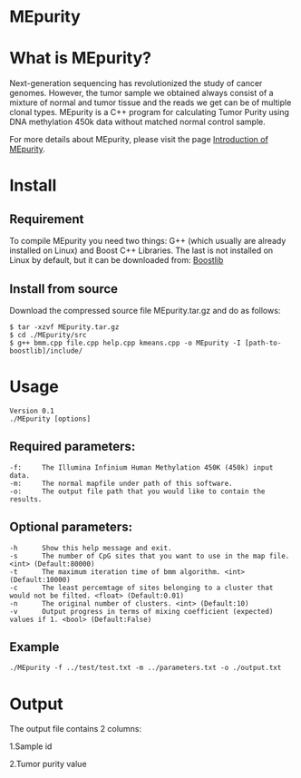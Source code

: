 
# MEpurity
# What is MEpurity?
Next-generation sequencing has revolutionized the study of cancer genomes. However, the tumor sample we obtained always consist of a mixture of normal and tumor tissue and the reads we get can be of multiple clonal types. MEpurity is a C++ program for calculating Tumor Purity using DNA methylation 450k data without matched normal control sample. 

For more details about MEpurity, please visit the page [Introduction of MEpurity](https://github.com/lbw1995/MEpurity).

# Install
## Requirement
To compile MEpurity you need two things: G++ (which usually are already installed on Linux) and Boost C++ Libraries. The last is not installed on Linux by default, but it can be downloaded from:
[Boostlib](https://www.boost.org/users/history/version_1_69_0.html)
## Install from source
Download the compressed source file MEpurity.tar.gz and do as follows:

    $ tar -xzvf MEpurity.tar.gz
    $ cd ./MEpurity/src
    $ g++ bmm.cpp file.cpp help.cpp kmeans.cpp -o MEpurity -I [path-to-boostlib]/include/
# Usage
    Version 0.1
    ./MEpurity [options]
## Required parameters:
    -f:     The Illumina Infinium Human Methylation 450K (450k) input data.
    -m:     The normal mapfile under path of this software.
    -o:     The output file path that you would like to contain the results.
## Optional parameters:
    -h      Show this help message and exit.
    -s      The number of CpG sites that you want to use in the map file. <int> (Default:80000)
    -t      The maximum iteration time of bmm algorithm. <int> (Default:10000)
    -c      The least percemtage of sites belonging to a cluster that would not be filted. <float> (Default:0.01)
    -n      The original number of clusters. <int> (Default:10)
    -v      Output progress in terms of mixing coefficient (expected) values if 1. <bool> (Default:False)
## Example
    ./MEpurity -f ../test/test.txt -m ../parameters.txt -o ./output.txt
# Output
The output file contains 2 columns:

1.Sample id

2.Tumor purity value
